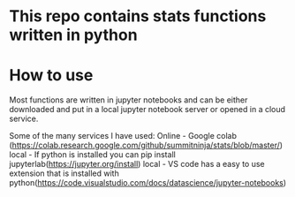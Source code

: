 # This repo contains stats functions written in python

# How to use

Most functions are written in jupyter notebooks and can be either downloaded and put in a local jupyter notebook server or opened in a cloud service.

Some of the many services I have used:
Online - Google colab (https://colab.research.google.com/github/summitninja/stats/blob/master/)
local - If python is installed you can pip install jupyterlab(https://jupyter.org/install)
local - VS code has a easy to use extension that is installed with python(https://code.visualstudio.com/docs/datascience/jupyter-notebooks)
